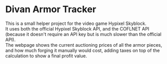 # Divan Armor Tracker

This is a small helper project for the video game Hypixel Skyblock.  
It uses both the official Hypixel Skyblock API, and the COFLNET API (because it doesn't require an API key but is much slower than the official API).  
The webpage shows the current auctioning prices of all the armor pieces, and how much forging it manually would cost, adding taxes on top of the calculation to show a final profit value.  
